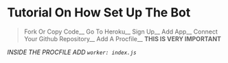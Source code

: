 Tutorial On How Set Up The Bot
==============================

> Fork Or Copy Code__
> Go To Heroku__
> Sign Up__
> Add App__
> Connect Your Github Repository__
> Add A Procfile__
**THIS IS VERY IMPORTANT**

*INSIDE THE PROCFILE ADD `worker: index.js`*
